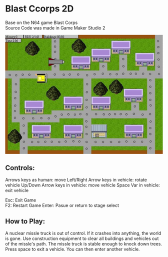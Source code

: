 # Blast Ccorps 2D

Base on the N64 game Blast Corps  
Source Code was made in Game Maker Studio 2

![Screenshot](https://github.com/timeblade0/blast_corps_2d/blob/main/screenshot.jpg)


Controls:  
-------------------------
Arrows keys as human:              move
Left/Right Arrow keys in vehicle:  rotate vehicle
Up/Down Arrow keys in vehicle:     move vehicle
Space Var in vehicle:              exit vehicle

Esc:                               Exit Game  
F2:                                Restart Game
Enter:                             Pasue or return to stage select


How to Play:  
-------------------------
A nuclear missle truck is out of control. If it crashes into anything, the world is gone.
Use construction equipment to clear all buildings and vehicles out of the missle's path. The missle truck is stable enough to knock down trees.
Press space to exit a vehicle. You can then enter another vehicle.
